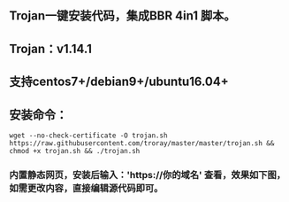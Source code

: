 ## Trojan一键安装代码，集成BBR 4in1 脚本。
## Trojan：v1.14.1
## 支持centos7+/debian9+/ubuntu16.04+
## 安装命令：
`wget --no-check-certificate -O trojan.sh https://raw.githubusercontent.com/troray/master/master/trojan.sh && chmod +x trojan.sh && ./trojan.sh`

### 内置静态网页，安装后输入：'https://你的域名' 查看，效果如下图，如需更改内容，直接编辑源代码即可。

